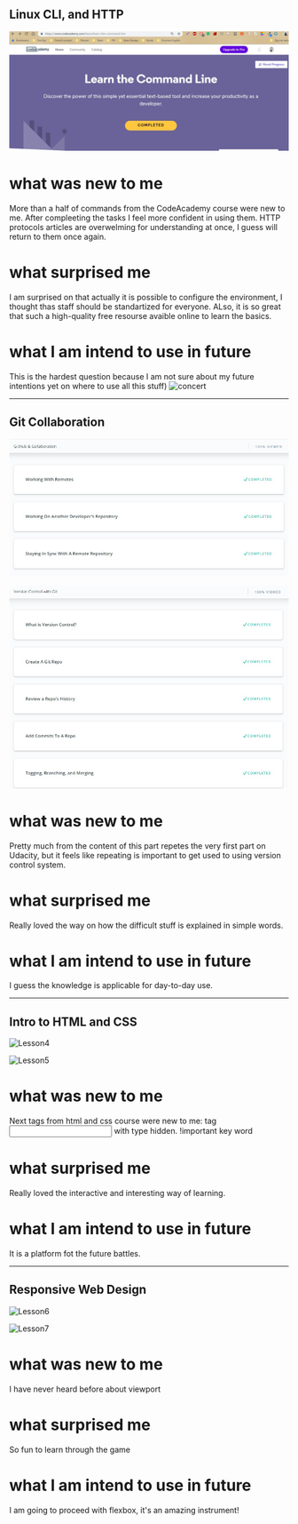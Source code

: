 ## Linux CLI, and HTTP

![Lesson1](https://github.com/nataliereshetnikova/kottans-frontend/blob/master/task_linux_cli/task_linux.jpg)

# what was new to me
More than a half of commands from the CodeAcademy course were new to me. After compleeting the tasks I feel more confident in using them.
HTTP protocols articles are overwelming for understanding at once, I guess will return to them once again.

# what surprised me
I am surprised on that actually it is possible to configure the environment, I thought thas staff should be standartized for everyone.
ALso, it is so great that such a high-quality free resourse avaible online to learn the basics.

# what I am intend to use in future
This is the hardest question because I am not sure about my future intentions yet on where to use all this stuff)
![concert](https://i.gifer.com/AP8k.gif)

------------------------------------------

## Git Collaboration

![Lesson2](https://github.com/nataliereshetnikova/kottans-frontend/blob/master/task_git_collaboration/GitHub%26Collaboration.jpg)

![Lesson3](https://github.com/nataliereshetnikova/kottans-frontend/blob/master/task_git_collaboration/Version%20Control%20with%20Git.jpg)

# what was new to me
Pretty much from the content of this part repetes the very first part on Udacity, but it feels like repeating is important to get used to using version control system.

# what surprised me
Really loved the way on how the difficult stuff is explained in simple words.

# what I am intend to use in future
I guess the knowledge is applicable for day-to-day use.

-----------------------------------------------------

## Intro to HTML and CSS

![Lesson4](https://github.com/nataliereshetnikova/kottans-frontend/blob/master/task%html%css%intro/html.jpg)

![Lesson5](https://github.com/nataliereshetnikova/kottans-frontend/blob/master/task%html%css%intro/css.jpg)

# what was new to me
Next tags from html and css course were new to me:
tag <input> with type hidden.
!important key word

# what surprised me
Really loved the interactive and interesting way of learning.

# what I am intend to use in future
It is a platform fot the future battles.

-------------------------------------------------------

## Responsive Web Design

![Lesson6](https://github.com/nataliereshetnikova/kottans-frontend/blob/master/task%resposive%web%design/Responsive_Web_Design_Fundamentals.jpg)

![Lesson7](https://github.com/nataliereshetnikova/kottans-frontend/blob/master/task%resposive%web%design/flexbox_froggy.jpg)

# what was new to me
I have never heard before about viewport

# what surprised me
So fun to learn through the game

# what I am intend to use in future
I am going to proceed with flexbox, it's an amazing instrument!
